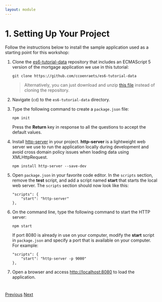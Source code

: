 ```yaml
---
layout: module
---
```

# 1. Setting Up Your Project

Follow the instructions below to install the sample application used as a starting point for this workshop:

1. Clone the [es6-tutorial-data](https://github.com/ccoenraets/es6-tutorial-data/) repository that includes an ECMAScript 5 version of the mortgage application we use in this tutorial:

	```
	git clone https://github.com/ccoenraets/es6-tutorial-data
	```

	> Alternatively, you can just download and unzip [this file](https://github.com/ccoenraets/es6-tutorial-data/archive/master.zip) instead of cloning the repository.

1. Navigate (`cd`) to the `es6-tutorial-data` directory.

1. Type the following command to create a `package.json` file:

    ```
    npm init
    ```

    Press the **Return** key in response to all the questions to accept the default values.
    
1. Install [http-server](https://github.com/indexzero/http-server) in your project. **http-server** is a lightweight web server we use to run the application locally during development and avoid cross domain policy issues when loading data using XMLHttpRequest. 

	```
	npm install http-server --save-dev
	```

1. Open `package.json` in your favorite code editor. In the `scripts` section, remove the **test** script, and add a script named **start** that starts the local web server. The `scripts` section should now look like this:

	```
	"scripts": {
		"start": "http-server"
	},
	```
    
    
1. On the command line, type the following command to start the HTTP server:

    ```
    npm start
    ```
    
    If port 8080 is already in use on your computer, modify the **start** script in `package.json` and specify a port that is available on your computer. For example:

    ```
    "scripts": {
        "start": "http-server -p 9000"
    },
    ```

1. Open a browser and access [http://localhost:8080](http://localhost:8080) to load the application.    

<div class="row" style="margin-top:40px;">
<div class="col-sm-12">
<a href="index.html" class="btn btn-default"><i class="glyphicon glyphicon-chevron-left"></i> Previous</a>
<a href="ecmascript6-data-es6-features.html" class="btn btn-default pull-right">Next <i class="glyphicon glyphicon-chevron-right"></i></a>
</div>
</div>

